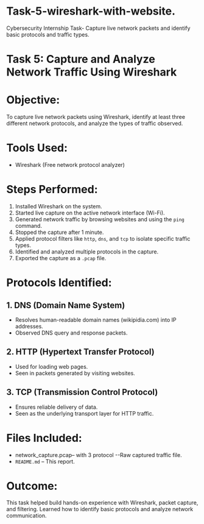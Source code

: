 # Task-5-wireshark-with-website.
Cybersecurity Internship Task- Capture live network packets and identify basic protocols and traffic types.

# Task 5: Capture and Analyze Network Traffic Using Wireshark

# Objective:
To capture live network packets using Wireshark, identify at least three different network protocols, and analyze the types of traffic observed.

# Tools Used:
- Wireshark (Free network protocol analyzer)

# Steps Performed:
1. Installed Wireshark on the system.
2. Started live capture on the active network interface (Wi-Fi).
3. Generated network traffic by browsing websites and using the `ping` command.
4. Stopped the capture after 1 minute.
5. Applied protocol filters like `http`, `dns`, and `tcp` to isolate specific traffic types.
6. Identified and analyzed multiple protocols in the capture.
7. Exported the capture as a `.pcap` file.

# Protocols Identified:
## 1. **DNS (Domain Name System)**
- Resolves human-readable domain names  (wikipidia.com) into IP addresses.
- Observed DNS query and response packets.

## 2. **HTTP (Hypertext Transfer Protocol)**
- Used for loading web pages.
- Seen in packets generated by visiting websites.

## 3. **TCP (Transmission Control Protocol)**
- Ensures reliable delivery of data.
- Seen as the underlying transport layer for HTTP traffic.

# Files Included:
- network_capture.pcap– with 3 protocol --Raw captured traffic file.
- `README.md` – This report.

# Outcome:
This task helped build hands-on experience with Wireshark, packet capture, and filtering. Learned how to identify basic protocols and analyze network communication.
